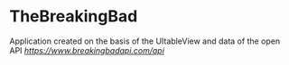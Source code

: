 # TheBreakingBad
Application created on the basis of the UItableView and data of the open API *https://www.breakingbadapi.com/api*
